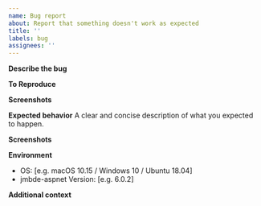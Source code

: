 ```yaml
---
name: Bug report
about: Report that something doesn't work as expected
title: ''
labels: bug
assignees: ''
---
```


**Describe the bug**

<!-- A clear and concise description of what the bug is. -->

**To Reproduce**

<!-- Steps to reproduce the behavior. -->

**Screenshots**

<!-- If applicable, add screenshots to help explain your problem. -->

**Expected behavior** A clear and concise description of what you expected to happen.

**Screenshots**

<!-- If applicable, add screenshots to help explain your problem. -->

**Environment**

<!-- Your environment is usually important for finding the cause of the bug. -->
<!-- You can get the jmbde-aspnet version by clicking `Help`->`Build Info` in the GUI. -->

- OS: [e.g. macOS 10.15 / Windows 10 / Ubuntu 18.04]
- jmbde-aspnet Version: [e.g. 6.0.2]

**Additional context**

<!-- Add any other context about the problem here. -->
